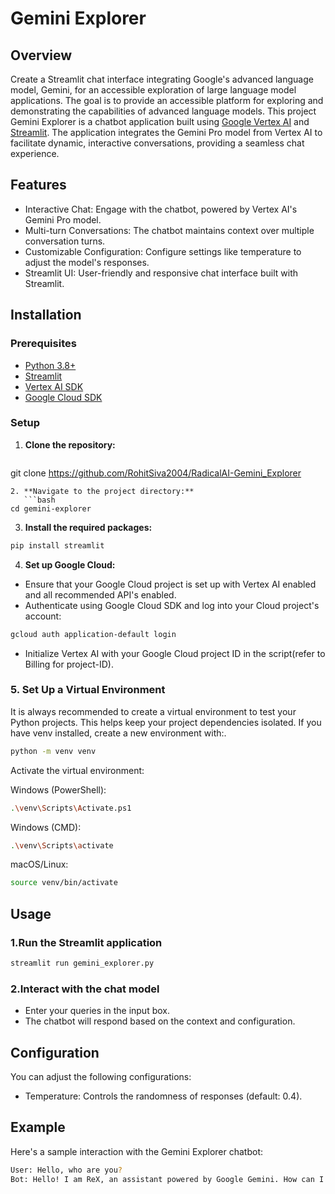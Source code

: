 # Gemini Explorer
## Overview
Create a Streamlit chat interface integrating Google's advanced language model, Gemini, for an accessible exploration of large language model applications. The goal is to provide an accessible platform for exploring and demonstrating the capabilities of advanced language models. This project Gemini Explorer is a chatbot application built using [Google Vertex AI](https://cloud.google.com/vertex-ai) and [Streamlit](https://streamlit.io/). The application integrates the Gemini Pro model from Vertex AI to facilitate dynamic, interactive conversations, providing a seamless chat experience.

## Features
- Interactive Chat: Engage with the chatbot, powered by Vertex AI's Gemini Pro model.
- Multi-turn Conversations: The chatbot maintains context over multiple conversation turns.
- Customizable Configuration: Configure settings like temperature to adjust the model's responses.
- Streamlit UI: User-friendly and responsive chat interface built with Streamlit.

## Installation

### Prerequisites
- [Python 3.8+](https://www.python.org/downloads/)
- [Streamlit](https://docs.streamlit.io/)
- [Vertex AI SDK](https://cloud.google.com/vertex-ai?hl=en&authuser=1)
- [Google Cloud SDK](https://cloud.google.com/sdk?hl=en)

### Setup
1. **Clone the repository:**
   ```bash
git clone https://github.com/RohitSiva2004/RadicalAI-Gemini_Explorer
```
2. **Navigate to the project directory:**
   ```bash
cd gemini-explorer
```

3. **Install the required packages:**
```bash
pip install streamlit
```

4. **Set up Google Cloud:**
- Ensure that your Google Cloud project is set up with Vertex AI enabled and all recommended API's enabled.
- Authenticate using Google Cloud SDK and log into your Cloud project's account:
```bash
gcloud auth application-default login
```
- Initialize Vertex AI with your Google Cloud project ID in the script(refer to Billing for project-ID).

### **5. Set Up a Virtual Environment**
It is always recommended to create a virtual environment to test your Python projects. This helps keep your project dependencies isolated. If you have venv installed, create a new environment with:.
```bash
python -m venv venv
```

Activate the virtual environment:

Windows (PowerShell):
```bash
.\venv\Scripts\Activate.ps1
```

Windows (CMD):
```bash
.\venv\Scripts\activate
```

macOS/Linux:
```bash
source venv/bin/activate
```

## Usage

### **1.Run the Streamlit application**
```bash
streamlit run gemini_explorer.py
```

### **2.Interact with the chat model**
- Enter your queries in the input box.
- The chatbot will respond based on the context and configuration.

## Configuration
You can adjust the following configurations:
- Temperature: Controls the randomness of responses (default: 0.4).

## Example
Here's a sample interaction with the Gemini Explorer chatbot:

```bash
User: Hello, who are you?
Bot: Hello! I am ReX, an assistant powered by Google Gemini. How can I assist you today? 😊
```



